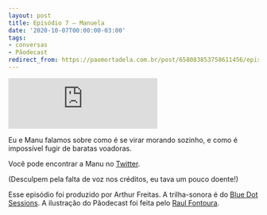 ```yaml
---
layout: post
title: Episódio 7 – Manuela
date: '2020-10-07T00:00:00-03:00'
tags:
- conversas
- Pãodecast
redirect_from: https://paomortadela.com.br/post/658083853758611456/epis%C3%B3dio-7-manuela
---
```

<iframe class="full-width" src="https://anchor.fm/paomortadela/embed/episodes/Manuela-Neri-ekmupj" height="102" frameborder="0" scrolling="no" loading="lazy"></iframe>

Eu e Manu falamos sobre como é se virar morando sozinho, e como é impossível fugir de baratas voadoras.

Você pode encontrar a Manu no [Twitter](https://twitter.com/_manoelli).

(Desculpem pela falta de voz nos créditos, eu tava um pouco doente!)

Esse episódio foi produzido por Arthur Freitas. A trilha-sonora é do [Blue Dot Sessions](https://sessions.blue/). A ilustração do Pãodecast foi feita pelo [Raul Fontoura](https://raulranma.itch.io).

